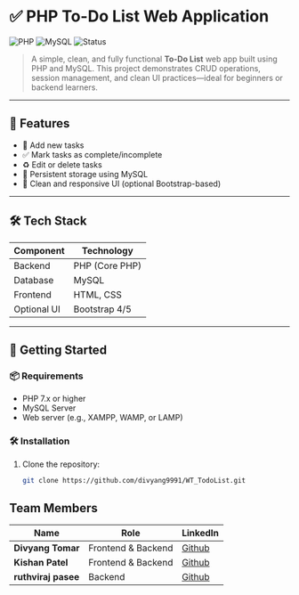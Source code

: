 # ✅ PHP To-Do List Web Application

![PHP](https://img.shields.io/badge/Language-PHP-blue.svg)
![MySQL](https://img.shields.io/badge/Database-MySQL-orange.svg)
![Status](https://img.shields.io/badge/Status-Completed-brightgreen)

> A simple, clean, and fully functional **To-Do List** web app built using PHP and MySQL. This project demonstrates CRUD operations, session management, and clean UI practices—ideal for beginners or backend learners.

---

## 🧩 Features

- 📝 Add new tasks
- ✅ Mark tasks as complete/incomplete
- ♻️ Edit or delete tasks
- 💾 Persistent storage using MySQL
- 🎨 Clean and responsive UI (optional Bootstrap-based)

---

## 🛠️ Tech Stack

| Component    | Technology     |
|--------------|----------------|
| Backend      | PHP (Core PHP) |
| Database     | MySQL          |
| Frontend     | HTML, CSS      |
| Optional UI  | Bootstrap 4/5   |

---

## 🚀 Getting Started

### 📦 Requirements

- PHP 7.x or higher
- MySQL Server
- Web server (e.g., XAMPP, WAMP, or LAMP)

### 🛠 Installation

1. Clone the repository:
   ```bash
   git clone https://github.com/divyang9991/WT_TodoList.git


##  Team Members

| Name                 | Role                          | LinkedIn                                                  |
| -------------------- | ----------------------------- | --------------------------------------------------------- |
| **Divyang Tomar**    | Frontend & Backend            | [Github](https://github.com/divyang9991)                  |
| **Kishan Patel**     | Frontend & Backend            | [Github](https://github.com/kdp-dev-pa)                   |
| **ruthviraj pasee**  | Backend                       | [Github](https://github.com/PruthvirajPasee0)             |
